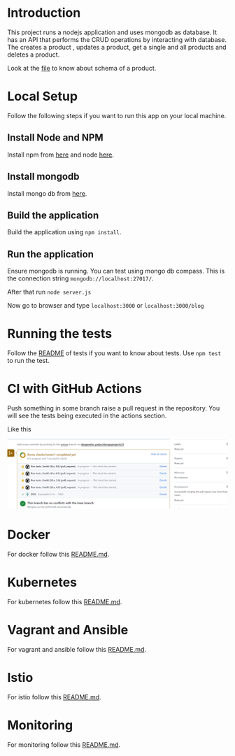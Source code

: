 # Introduction

This project runs a nodejs application and uses mongodb as database. It has an API that performs the CRUD operations by interacting with database. The creates a product , updates a product, get a single and all products and deletes a product.

Look at the [file](models/productModels.js) to know about schema of a product.

# Local Setup

Follow the following steps if you want to run this app on your local machine.
## Install Node and NPM

Install npm from [here](https://radixweb.com/blog/installing-npm-and-nodejs-on-windows-and-mac)  and node  [here](https://nodejs.org/en/download/package-manager).

## Install mongodb 

Install mongo db from [here](https://www.mongodb.com/docs/manual/installation/).

## Build the application 

Build the application using `npm install`.

## Run the application 

Ensure mongodb is running. You can test using mongo db compass. This is the connection string 
`mongodb://localhost:27017/`. 

After that run `node server.js`

Now go to browser and type `localhost:3000` or `localhost:3000/blog`
 
# Running the tests

Follow the [README](tests/README.md) of tests if you want to know about tests. 
Use `npm test` to run the test.


# CI with GitHub Actions

Push something in some branch raise a pull request in the repository. You will see the tests being executed in the actions section.

Like this

![alt text](images/actions.png)

# Docker 

For docker follow this [README.md](docker/README.md).

# Kubernetes 

For kubernetes follow this [README.md](kubernetes/README.md).

# Vagrant and Ansible 

For vagrant and ansible follow this [README.md](iac/README.md).

# Istio
For istio follow this [README.md](istio/README.md).


# Monitoring
For monitoring follow this [README.md](monitoring/README.md).
